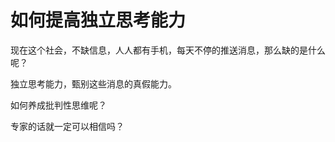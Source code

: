 # 如何提高独立思考能力



现在这个社会，不缺信息，人人都有手机，每天不停的推送消息，那么缺的是什么呢？

独立思考能力，甄别这些消息的真假能力。

如何养成批判性思维呢？

专家的话就一定可以相信吗？
